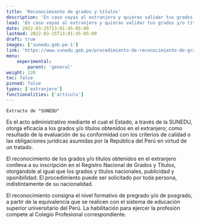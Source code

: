```yaml
---
title: 'Reconocimiento de grados y títulos'
description: 'En caso vayas al extranjero y quieras validar tus grados y/o títulos'
lead: 'En caso vayas al extranjero y quieras validar tus grados y/o títulos'
date: 2022-03-25T13:01:45-05:00
lastmod: 2022-03-25T13:01:45-05:00
draft: true
images: ['sunedu.gob.pe-1']
link: 'https://www.sunedu.gob.pe/procedimiento-de-reconocimiento-de-grados-y-titulos-extranjeros/'
menu:
    experimental:
        parent: 'general'
weight: 220
toc: false
pinned: false
types: ['extranjero']
functionalities: ['artículo']
---
```


```text
Extracto de "SUNEDU"
```

Es el acto administrativo mediante el cual el Estado, a través de la SUNEDU, otorga eficacia a los grados y/o títulos obtenidos en el extranjero; como resultado de la evaluación de su conformidad con los criterios de calidad o las obligaciones jurídicas asumidas por la República del Perú en virtud de un tratado.

El reconocimiento de los grados y/o títulos obtenidos en el extranjero conlleva a su inscripción en el Registro Nacional de Grados y Títulos, otorgándole al igual que los grados y títulos nacionales, publicidad y oponibilidad. El procedimiento puede ser solicitado por toda persona, indistintamente de su nacionalidad.

El reconocimiento consigna el nivel formativo de pregrado y/o de posgrado, a partir de la equivalencia que se realicen con el sistema de educación superior universitario del Perú. La habilitación para ejercer la profesión compete al Colegio Profesional correspondiente.
